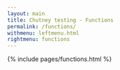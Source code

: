 ```yaml
---
layout: main
title: Chutney testing - Functions
permalink: /functions/
withmenu: leftmenu.html
rightmenu: functions
---
```

{% include pages/functions.html %}